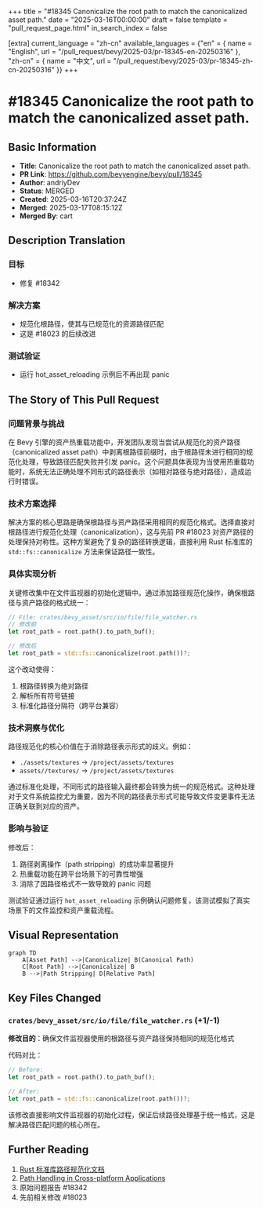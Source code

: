 +++
title = "#18345 Canonicalize the root path to match the canonicalized asset path."
date = "2025-03-16T00:00:00"
draft = false
template = "pull_request_page.html"
in_search_index = false

[extra]
current_language = "zh-cn"
available_languages = {"en" = { name = "English", url = "/pull_request/bevy/2025-03/pr-18345-en-20250316" }, "zh-cn" = { name = "中文", url = "/pull_request/bevy/2025-03/pr-18345-zh-cn-20250316" }}
+++

# #18345 Canonicalize the root path to match the canonicalized asset path.

## Basic Information
- **Title**: Canonicalize the root path to match the canonicalized asset path.
- **PR Link**: https://github.com/bevyengine/bevy/pull/18345
- **Author**: andriyDev
- **Status**: MERGED
- **Created**: 2025-03-16T20:37:24Z
- **Merged**: 2025-03-17T08:15:12Z
- **Merged By**: cart

## Description Translation
### 目标
- 修复 #18342

### 解决方案
- 规范化根路径，使其与已规范化的资源路径匹配
- 这是 #18023 的后续改进

### 测试验证
- 运行 hot_asset_reloading 示例后不再出现 panic

## The Story of This Pull Request

### 问题背景与挑战
在 Bevy 引擎的资产热重载功能中，开发团队发现当尝试从规范化的资产路径（canonicalized asset path）中剥离根路径前缀时，由于根路径未进行相同的规范化处理，导致路径匹配失败并引发 panic。这个问题具体表现为当使用热重载功能时，系统无法正确处理不同形式的路径表示（如相对路径与绝对路径），造成运行时错误。

### 技术方案选择
解决方案的核心思路是确保根路径与资产路径采用相同的规范化格式。选择直接对根路径进行规范化处理（canonicalization），这与先前 PR #18023 对资产路径的处理保持对称性。这种方案避免了复杂的路径转换逻辑，直接利用 Rust 标准库的 `std::fs::canonicalize` 方法来保证路径一致性。

### 具体实现分析
关键修改集中在文件监视器的初始化逻辑中。通过添加路径规范化操作，确保根路径与资产路径的格式统一：

```rust
// File: crates/bevy_asset/src/io/file/file_watcher.rs
// 修改前
let root_path = root.path().to_path_buf();

// 修改后
let root_path = std::fs::canonicalize(root.path())?;
```

这个改动使得：
1. 根路径转换为绝对路径
2. 解析所有符号链接
3. 标准化路径分隔符（跨平台兼容）

### 技术洞察与优化
路径规范化的核心价值在于消除路径表示形式的歧义。例如：
- `./assets/textures` → `/project/assets/textures`
- `assets//textures/` → `/project/assets/textures`

通过标准化处理，不同形式的路径输入最终都会转换为统一的规范格式。这种处理对于文件系统监控尤为重要，因为不同的路径表示形式可能导致文件变更事件无法正确关联到对应的资产。

### 影响与验证
修改后：
1. 路径剥离操作（path stripping）的成功率显著提升
2. 热重载功能在跨平台场景下的可靠性增强
3. 消除了因路径格式不一致导致的 panic 问题

测试验证通过运行 `hot_asset_reloading` 示例确认问题修复，该测试模拟了真实场景下的文件监控和资产重载流程。

## Visual Representation

```mermaid
graph TD
    A[Asset Path] -->|Canonicalize| B(Canonical Path)
    C[Root Path] -->|Canonicalize| B
    B -->|Path Stripping| D[Relative Path]
```

## Key Files Changed

### `crates/bevy_asset/src/io/file/file_watcher.rs` (+1/-1)
**修改目的**：确保文件监视器使用的根路径与资产路径保持相同的规范化格式

代码对比：
```rust
// Before:
let root_path = root.path().to_path_buf();

// After:
let root_path = std::fs::canonicalize(root.path())?;
```

该修改直接影响文件监视器的初始化过程，保证后续路径处理基于统一格式，这是解决路径匹配问题的核心所在。

## Further Reading
1. [Rust 标准库路径规范化文档](https://doc.rust-lang.org/std/fs/fn.canonicalize.html)
2. [Path Handling in Cross-platform Applications](https://bevy-cheatbook.github.io/features/paths.html)
3. 原始问题报告 #18342
4. 先前相关修改 #18023